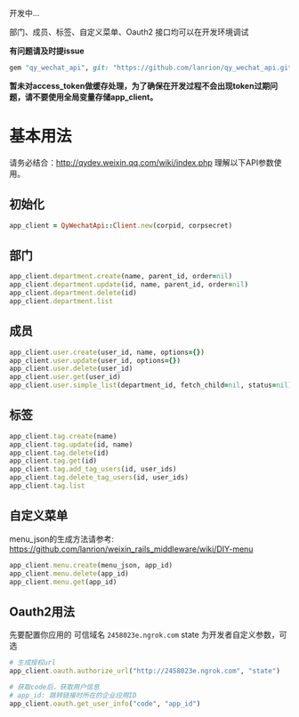 开发中...

部门、成员、标签、自定义菜单、Oauth2 接口均可以在开发环境调试

**有问题请及时提issue**

```ruby
gem "qy_wechat_api", git: "https://github.com/lanrion/qy_wechat_api.git"
```

**暂未对access_token做缓存处理，为了确保在开发过程不会出现token过期问题，请不要使用全局变量存储app_client。**

# 基本用法

请务必结合：http://qydev.weixin.qq.com/wiki/index.php 理解以下API参数使用。

## 初始化

```ruby
app_client = QyWechatApi::Client.new(corpid, corpsecret)
```

## 部门

```ruby
app_client.department.create(name, parent_id, order=nil)
app_client.department.update(id, name, parent_id, order=nil)
app_client.department.delete(id)
app_client.department.list
```

## 成员

```ruby
app_client.user.create(user_id, name, options={})
app_client.user.update(user_id, options={})
app_client.user.delete(user_id)
app_client.user.get(user_id)
app_client.user.simple_list(department_id, fetch_child=nil, status=nil)
```

## 标签

```ruby
app_client.tag.create(name)
app_client.tag.update(id, name)
app_client.tag.delete(id)
app_client.tag.get(id)
app_client.tag.add_tag_users(id, user_ids)
app_client.tag.delete_tag_users(id, user_ids)
app_client.tag.list
```

## 自定义菜单

menu_json的生成方法请参考:
https://github.com/lanrion/weixin_rails_middleware/wiki/DIY-menu

```ruby
app_client.menu.create(menu_json, app_id)
app_client.menu.delete(app_id)
app_client.menu.get(app_id)
```

## Oauth2用法

先要配置你应用的 可信域名 `2458023e.ngrok.com`
state 为开发者自定义参数，可选

```ruby
# 生成授权url
app_client.oauth.authorize_url("http://2458023e.ngrok.com", "state")

# 获取code后，获取用户信息
# app_id: 跳转链接时所在的企业应用ID
app_client.oauth.get_user_info("code", "app_id")
```



